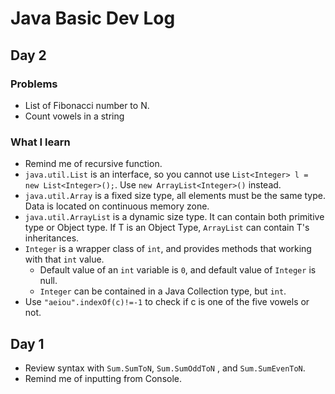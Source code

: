 # Java Basic Dev Log

## Day 2

### Problems

- List of Fibonacci number to N.
- Count vowels in a string

### What I learn

- Remind me of recursive function.
- `java.util.List` is an interface, so you cannot use `List<Integer> l = new List<Integer>();`. Use `new ArrayList<Integer>()` instead.
- `java.util.Array` is a fixed size type, all elements must be the same type. Data is located on continuous memory zone.
- `java.util.ArrayList` is a dynamic size type. It can contain both primitive type or Object type. If T is an Object Type, `ArrayList` can contain T's inheritances.
- `Integer` is a wrapper class of `int`, and provides methods that working with that `int` value.
  - Default value of an `int` variable is `0`, and default value of `Integer` is null.
  - `Integer` can be contained in a Java Collection type, but `int`.
- Use `"aeiou".indexOf(c)!=-1` to check if c is one of the five vowels or not.

## Day 1

- Review syntax with `Sum.SumToN`, `Sum.SumOddToN` , and `Sum.SumEvenToN`.
- Remind me of inputting from Console.